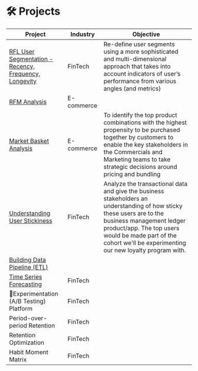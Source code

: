 # 🛠️ Projects

| **Project**                            | **Industry**         | **Objective**                                                                       |
|--------------------------------------  |----------------------|---------------------------------------------------------------------------------------|
| [RFL User Segmentation - Recency, Frequency, Longevity](https://github.com/HasanRizvi17/Hasan-Data-Portfolio/tree/main/RFL%20User%20Segmentation%20-%20Recency%2C%20Frequency%2C%20Longevity) | FinTech | Re-define user segments using a more sophisticated and multi-dimensional approach that takes into account indicators of user’s performance from various angles (and metrics) |
| [RFM Analysis](https://github.com/HasanRizvi17/Hasan-Data-Analytics-Projects/tree/main/RFM%20Analysis) | E-commerce | |
| [Market Basket Analysis](https://github.com/HasanRizvi17/Data-Analytics-Projects/tree/main/Market%20Basket%20Analysis)                 | E-commerce           | To identify the top product combinations with the highest propensity to be purchased together by customers to enable the key stakeholders in the Commercials and Marketing teams to take strategic decisions around pricing and bundling |
| [Understanding User Stickiness](https://github.com/HasanRizvi17/Data-Analytics-Projects/tree/main/Understanding%20User%20Stickiness) | FinTech | Analyze the transactional data and give the business stakeholders an understanding of how sticky these users are to the business management ledger product/app. The top users would be made part of the cohort we'll be experimenting our new loyalty program with. |
| [Building Data Pipeline (ETL)](https://github.com/HasanRizvi17/Hasan-Data-Analytics-Projects/tree/main/Building%20Data%20Pipeline%20(ETL)) | | |
| [Time Series Forecasting](https://github.com/HasanRizvi17/Hasan-Data-Portfolio/tree/main/Time%20Series%20Forecasting) | FinTech | |
| 🧪Experimentation (A/B Testing) Platform | FinTech | |
| Period-over-period Retention | FinTech | |
| Retention Optimization | FinTech | |
| Habit Moment Matrix | FinTech | |
